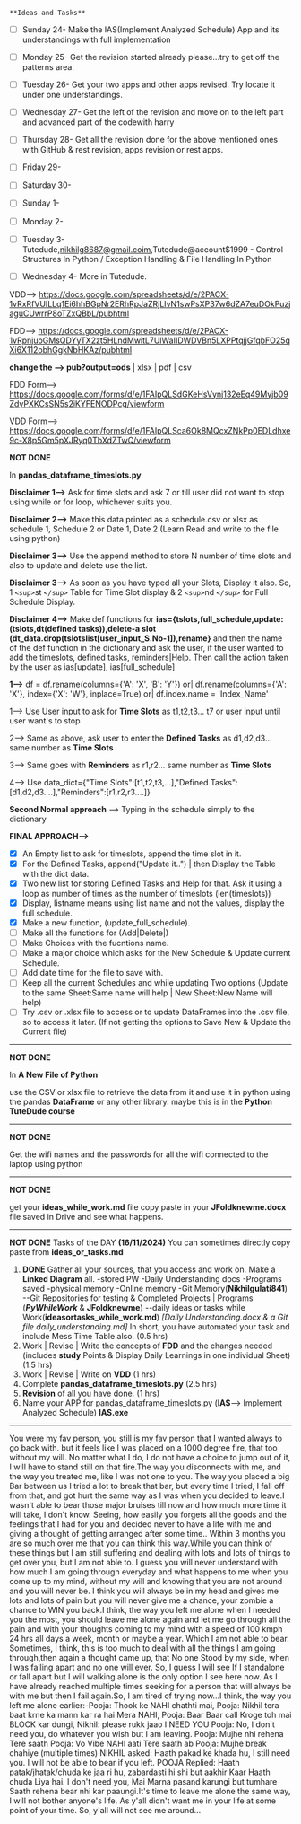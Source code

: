     **Ideas and Tasks**

- [ ] Sunday 24- Make the IAS(Implement Analyzed Schedule) App and its understandings with full implementation
- [ ] Monday 25- Get the revision started already please...try to get off the patterns area.
- [ ] Tuesday 26- Get your two apps and other apps revised. Try locate it under one understandings.
- [ ] Wednesday 27- Get the left of the revision and move on to the left part and advanced part of the codewith harry
- [ ] Thursday 28- Get all the revision done for the above mentioned ones with GitHub & rest revision, apps revision or rest apps.
- [ ] Friday 29-
- [ ] Saturday 30-
- [ ] Sunday 1-
- [ ] Monday 2-
- [ ] Tuesday 3- Tutedude,nikhilg8687@gmail.coim,Tutedude@account$1999 - Control Structures In Python / Exception Handling & File Handling In Python
- [ ] Wednesday 4- More in Tutedude. 


VDD--> https://docs.google.com/spreadsheets/d/e/2PACX-1vRxRfVUILLq1Ei6hhBGpNr2ERhRpJaZRjLIvN1swPsXP37w6dZA7euDOkPuzjaguCUwrrP8oTZxQBbL/pubhtml

FDD--> https://docs.google.com/spreadsheets/d/e/2PACX-1vRpnjuoGMsQDYyTX2zt5HLndMwitL7UlWaIIDWDVBn5LXPPtqjjGfqbFO25qXi6X112obhGgkNbHKAz/pubhtml

**change the --> pub?output=ods** | xlsx | pdf | csv

FDD Form--> https://docs.google.com/forms/d/e/1FAIpQLSdGKeHsVynj132eEq49Myjb09ZdyPXKCsSN5s2iKYFENODPcg/viewform

VDD Form--> https://docs.google.com/forms/d/e/1FAIpQLSca6Ok8MQcxZNkPp0EDLdhxe9c-X8p5Gm5pXJRyq0TbXdZTwQ/viewform

**NOT DONE**

In **pandas_dataframe_timeslots.py**

**Disclaimer 1-->** Ask for time slots and ask 7 or till user
did not want to stop using while or for loop, whichever suits you.

**Disclaimer 2-->** Make this data printed as a schedule.csv or xlsx as schedule 1, Schedule 2 or Date 1, Date 2 (Learn Read and write to the file using python)

**Disclaimer 3-->** Use the append method to store N number of time slots and also to update and delete use the list.

**Disclaimer 3-->** As soon as you have typed all your Slots, Display it also. So, 1 `<sup>`st `</sup>` Table for Time Slot display & 2 `<sup>`nd `</sup>` for Full Schedule Display.

**Disclaimer 4-->** Make def functions for **ias={tslots,full_schedule,update:(tslots,dt(defined tasks)),delete-a slot (dt_data.drop(tslotslist[user_input_S.No-1]),rename}** and then the name of the def function in the dictionary and ask the user, if the user wanted to add the timeslots, defined tasks, reminders|Help. Then call the action taken by the user as ias[update], ias[full_schedule]

**1-->**  df = df.rename(columns={'A': 'X', 'B': 'Y'}) or| df.rename(columns={'A': 'X'}, index={'X': 'W'}, inplace=True) or| df.index.name = 'Index_Name'

1--> Use User input to ask for **Time Slots** as t1,t2,t3... t7 or user input until user want's to stop

2--> Same as above, ask user to enter the **Defined Tasks** as d1,d2,d3... same number as **Time Slots**

3--> Same goes with **Reminders** as r1,r2... same number as **Time Slots**

4--> Use data_dict={"Time Slots":[t1,t2,t3,...],"Defined Tasks":[d1,d2,d3....],"Reminders":[r1,r2,r3....]}

**Second Normal approach** --> Typing in the schedule simply to the dictionary

**FINAL APPROACH-->**

- [X] An Empty list to ask for timeslots, append the time slot in it.
- [X] For the Defined Tasks, append("Update it..") | then Display the Table with the dict data.
- [X] Two new list for storing Defined Tasks and Help for that. Ask it using a loop as number of times as the number of timeslots (len(timeslots))
- [X] Display, listname means using list name and not the values, display the full schedule.
- [X] Make a new function, (update_full_schedule).
- [ ] Make all the functions for (Add|Delete|)
- [ ] Make Choices with the fucntions name.
- [ ] Make a major choice which asks for the New Schedule & Update current Schedule.
- [ ] Add date time for the file to save with.
- [ ] Keep all the current Schedules and while updating Two options (Update to the same Sheet:Same name will help | New Sheet:New Name will help)
- [ ] Try .csv or .xlsx file to access or to update DataFrames into the .csv file, so to access it later. (If not getting the options to Save New & Update the Current file)

---

**NOT DONE**

In **A New File of Python**

use the CSV or xlsx file to retrieve the data from it and use it in python using the pandas **DataFrame** or any other library. maybe this is in the **Python TuteDude course**

---

**NOT DONE**

Get the wifi names and the passwords for all the wifi connected to the laptop using python

---

**NOT DONE**

get your **ideas_while_work.md** file copy paste in your **JFoldknewme.docx** file saved in Drive and see what happens.

---

**NOT DONE** Tasks of the DAY **(16/11/2024)**
You can sometimes directly copy paste from **ideas_or_tasks.md**

1. **DONE** Gather all your sources, that you access and work on. Make a **Linked Diagram** all. -stored PW -Daily Understanding docs -Programs saved -physical memory -Online memory -Git Memory(**Nikhilgulati841**) --Git Repositories for testing & Completed Projects | Programs (**_PyWhileWork_** & **JFoldknewme**) --daily ideas or tasks while Work(**ideasortasks_while_work.md**) *[Daily Understanding.docx & a Git file daily_understanding.md]*  In short, you have automated your task and include Mess Time Table also.  (0.5 hrs)
2. Work | Revise | Write the concepts of **FDD** and the changes needed (includes **study** Points & Display Daily Learnings in one individual Sheet) (1.5 hrs)
3. Work | Revise | Write on **VDD** (1 hrs)
4. Complete **pandas_dataframe_timeslots.py** (2.5 hrs)
5. **Revision** of all you have done. (1 hrs)
6. Name your APP for pandas_dataframe_timeslots.py (**IAS**--> Implement Analyzed Schedule) **IAS.exe**

---

You were my fav person, you still is my fav person that I wanted always to go back with.
but it feels like I was placed on a 1000 degree fire, that too without my will.
No matter what I do, I do not have a choice to jump out of it, I will have to stand still on that fire.The way you disconnects with me, and the way you treated me, like I was not one to you.
The way you placed a big Bar between us
I tried a lot to break that bar, but every time I tried, I fall off from that, and got hurt the same way as I was when you decided to leave.I wasn't able to bear those major bruises till now and how much more time it will take, I don't know.
Seeing, how easily you forgets all the goods and the feelings that I had for you and decided never to have a life with me and giving a thought of getting arranged after some time.. Within 3 months you are so much over me that you can think this way.While you can think of these things but I am still suffering and dealing with lots and lots of things to get over you, but I am not able to. I guess you will never understand with how much I am going through everyday and what happens to me when you come up to my mind, without my will and knowing that you are not around and you will never be. I think you will always be in my head and gives me lots and lots of pain but you will never give me a chance, your zombie a chance to WIN you back.I think, the way you left me alone when I needed you the most, you should leave me alone again and let me go through all the pain and with your thoughts coming to my mind with a speed of 100 kmph 24 hrs all days a week, month or maybe a year. Which I am not able to bear.
Sometimes, I think, this is too much to deal with all the things I am going through,then again a thought came up,
that No one Stood by my side, when I was falling apart and no one will ever.
So, I guess I will see If I standalone or fall apart
but I will walking alone is the only option I see here now.
As I have already reached multiple times seeking for a person that will always be with me but then I fail again.So, I am tired of trying now...I think, the way you left me alone earlier:-Pooja: Thook ke NAHI chathti mai,
Pooja: Nikhil tera baat krne ka mann kar ra hai Mera NAHI,
Pooja: Baar Baar call Kroge toh mai BLOCK kar dungi,
Nikhil: please rukk jaao I NEED YOU
Pooja: No, I don't need you, do whatever you wish but I am leaving.
Pooja: Mujhe nhi rehena Tere saath
Pooja: Vo Vibe NAHI aati Tere saath ab
Pooja: Mujhe break chahiye (multiple times)
NIKHIL asked: Haath pakad ke khada hu, I still need you. I will not be able to bear if you left.
POOJA Replied: Haath patak/jhatak/chuda ke jaa ri hu, zabardasti hi shi but aakhir Kaar Haath chuda Liya hai.
I don't need you, Mai Marna pasand karungi but tumhare Saath rehena bear nhi kar paaungi.It's time to leave me alone the same way, I will not bother anyone's life. As y'all didn't want me in your life at some point of your time. So, y'all will not see me around...
